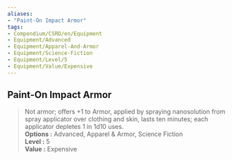 ```yaml
---
aliases:
- "Paint-On Impact Armor"
tags:
- Compendium/CSRD/en/Equipment
- Equipment/Advanced
- Equipment/Apparel-And-Armor
- Equipment/Science-Fiction
- Equipment/Level/5
- Equipment/Value/Expensive
---
```


  
## Paint-On Impact Armor  
  
>Not armor; offers +1 to Armor, applied by spraying nanosolution from spray applicator over clothing and skin, lasts ten minutes; each applicator depletes 1 in 1d10 uses.  
> **Options :** Advanced, Apparel & Armor, Science Fiction  
> **Level :** 5  
> **Value :** Expensive